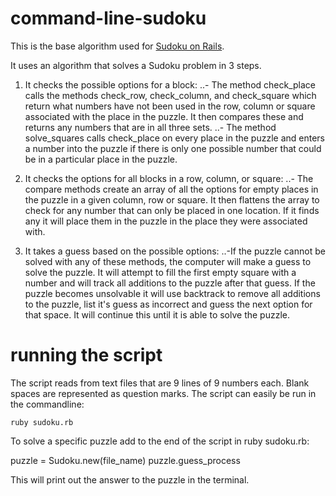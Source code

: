 # command-line-sudoku

This is the base algorithm used for [Sudoku on Rails](https://github.com/jasminenoack/sudoku-app).

It uses an algorithm that solves a Sudoku problem in 3 steps. 

1. It checks the possible options for a block: 
..- The method check_place calls the methods check_row, check_column, and check_square which return what numbers have not been used in the row, column or square associated with the place in the puzzle. It then compares these and returns any numbers that are in all three sets.
..- The method solve_squares calls check_place on every place in the puzzle and enters a number into the puzzle if there is only one possible number that could be in a particular place in the puzzle.

2. It checks the options for all blocks in a row, column, or square: 
..- The compare methods create an array of all the options for empty places in the puzzle in a given column, row or square. It then flattens the array to check for any number that can only be placed in one location. If it finds any it will place them in the puzzle in the place they were associated with.

3. It takes a guess based on the possible options: 
..-If the puzzle cannot be solved with any of these methods, the computer will make a guess to solve the puzzle. It will attempt to fill the first empty square with a number and will track all additions to the puzzle after that guess. If the puzzle becomes unsolvable it will use backtrack to remove all additions to the puzzle, list it's guess as incorrect and guess the next option for that space. It will continue this until it is able to solve the puzzle. 

# running the script

The script reads from text files that are 9 lines of 9 numbers each. Blank spaces are represented as question marks. The script can easily be run in the commandline:

    ruby sudoku.rb
  
To solve a specific puzzle add to the end of the script in ruby sudoku.rb: 

   puzzle = Sudoku.new(file_name)
   puzzle.guess_process
  
This will print out the answer to the puzzle in the terminal.
